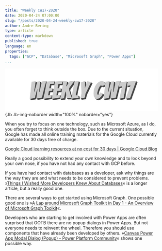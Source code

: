 ```yaml
---
title: "Weekly CW17-2020"
date: 2020-04-24 07:00:00
slug: "/posts/2020-04-24-weekly-cw17-2020"
author: Andre Bering
type: article
content-type: markdown
published: true
language: en
properties:
  tags: ["GCP", "Database", "Microsoft Graph", "Power Apps"]
...
```


![Weekly CW17](weekly-cw17.svg){.lb .lb-img-noborder width="100%" noborder="yes"}

When you try to focus on one technology, such as Microsoft Azure, as I do, you often forget to think outside the box. Due to the current situation, Google has made all online training materials for the Google Cloud currently available for 30 days free of charge.

[Google Cloud learning resources at no cost for 30 days | Google Cloud Blog](https://cloud.google.com/blog/topics/training-certifications/expanding-at-home-learning)

Really a good possibility to extend your own knowledge and to look beyond your own nose, if you have not had any contact with GCP before.

If you have had contact with databases as a developer, ask why things are the way they are and what needs to be considered to prevent problems. »[Things I Wished More Developers Knew About Databases](https://medium.com/@rakyll/things-i-wished-more-developers-knew-about-databases-2d0178464f78)« is a longer article, but a really good one.

There are several ways to get started using Microsoft Graph. One possible good one is »[A Lap around Microsoft Graph Toolkit in Day 1 - An Overview of Microsoft Graph Toolkit](https://developer.microsoft.com/en-us/graph/blogs/a-lap-around-microsoft-graph-toolkit-in-day-1-an-overview-of-microsoft-graph-toolkit/)«.

Developers who are starting to get involved with Power Apps are often surprised that OOTB there are no popup dialogs in Power Apps. But not everyone needs to reinvent the wheel. Therefore you should use components that have already been developed by others. »[Canvas Power App Modal Dialog (Popup) - Power Platform Community](https://powerusers.microsoft.com/t5/Canvas-Apps-Components-Samples/Canvas-Power-App-Modal-Dialog-Popup/td-p/525015)« shows one possible way.

<!--more-->